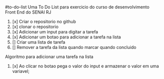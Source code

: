 #to-do-list
Uma To Do List para exercicio do curso de desenvolvimento Front End do SENAI RJ

1. [x] Criar o repositorio no github
2. [x] clonar o repositorio
3. [x] Adicionar um input para digitar a tarefa
4. [x] Adicionar um botao para adicionar a tarefa na lista
5. [] Criar uma lista de tarefa
6. [] Remover a tarefa da lista quando marcar quando concluido


Algoritmo para adicionar uma tarefa na lista
1. [x] Ao clicar no botao pega o valor do input e armazenar o valor em uma variavel;

